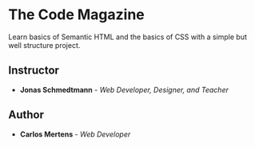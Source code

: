 # The Code Magazine

Learn basics of Semantic HTML and the basics of CSS with a simple but well structure project.

## Instructor

- **Jonas Schmedtmann** - _Web Developer, Designer, and Teacher_

## Author

- **Carlos Mertens** - _Web Developer_
